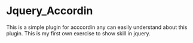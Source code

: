 Jquery_Accordin
===============

This is a simple plugin for acccordin any can easily understand about this plugin. This is my first own exercise to show
skill in jquery.

